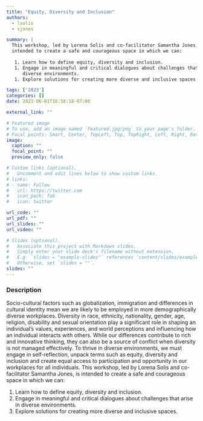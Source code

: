 ```yaml
---
title: "Equity, Diversity and Inclusion"
authors:
  - lsolis
  - sjones

summary: | 
  This workshop, led by Lorena Solis and co-facilitator Samantha Jones, is
  intended to create a safe and courageous space in which we can:
  
   1. Learn how to define equity, diversity and inclusion.
   1. Engage in meaningful and critical dialogues about challenges that arise in
      diverse environments.
   1. Explore solutions for creating more diverse and inclusive spaces.

tags: ['2023']
categories: []
date: 2023-06-01T16:58:18-07:00

external_link: ""

# Featured image
# To use, add an image named `featured.jpg/png` to your page's folder.
# Focal points: Smart, Center, TopLeft, Top, TopRight, Left, Right, BottomLeft, Bottom, BottomRight.
image:
  caption: ""
  focal_point: ""
  preview_only: false

# Custom links (optional).
#   Uncomment and edit lines below to show custom links.
# links:
# - name: Follow
#   url: https://twitter.com
#   icon_pack: fab
#   icon: twitter

url_code: ""
url_pdf: ""
url_slides: ""
url_video: ""

# Slides (optional).
#   Associate this project with Markdown slides.
#   Simply enter your slide deck's filename without extension.
#   E.g. `slides = "example-slides"` references `content/slides/example-slides.md`.
#   Otherwise, set `slides = ""`.
slides: ""
---
```


### Description
Socio-cultural factors such as globalization, immigration and differences in
cultural identity mean we are likely to be employed in more demographically
diverse workplaces. Diversity in race, ethnicity, nationality, gender, age,
religion, disability and sexual orientation play a significant role in shaping
an individual’s values, experiences, and world perceptions and influencing how
an individual interacts with others. While our differences contribute to rich
and innovative thinking, they can also be a source of conflict when diversity is
not managed effectively. To thrive in diverse environments, we must engage in
self-reflection, unpack terms such as equity, diversity and inclusion and create
equal access to participation and opportunity in our workplaces for all
individuals. This workshop, led by Lorena Solis and co-facilitator Samantha
Jones, is intended to create a safe and courageous space in which we can:

  1. Learn how to define equity, diversity and inclusion.
  1. Engage in meaningful and critical dialogues about challenges that arise in
     diverse environments.
  1. Explore solutions for creating more diverse and inclusive spaces.
